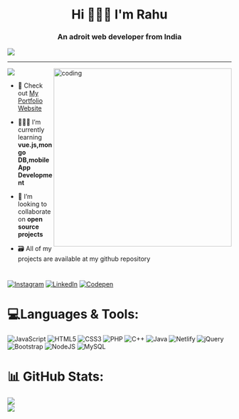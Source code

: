 <h1 align="center">Hi 🙋🏻‍♂️ I'm Rahu</h1>
<h3 align="center">An adroit web developer from India</h3>

  ![](https://github-profile-trophy.vercel.app/?username=abhiyendru01&theme=gruvbox&no-frame=false&no-bg=true&margin-w=4)

---
[![](https://visitcount.itsvg.in/api?id=abhiyendru01&icon=0&color=12)](https://visitcount.itsvg.in)
<img align="right" alt="coding" width="400" src="https://i.pinimg.com/originals/81/17/8b/81178b47a8598f0c81c4799f2cdd4057.gif">
- 🔭 Check out [My Portfolio Website](https://abhiyendru.netlify.app)

- 🧑🏻‍💻 I’m currently learning **vue.js,mongo DB,mobile App Development**

- 👥 I’m looking to collaborate on **open source projects**

- 🗃️ All of my projects are available at my github repository
#
[![Instagram](https://img.shields.io/badge/Instagram-%23E4405F.svg?logo=Instagram&logoColor=white)](https://instagram.com/abhiyendru) [![LinkedIn](https://img.shields.io/badge/LinkedIn-%230077B5.svg?logo=linkedin&logoColor=white)](https://linkedin.com/in/rahul-raj-81a77124b) [![Codepen](https://img.shields.io/badge/Codepen-000000?style=for-the-badge&logo=codepen&logoColor=white)](https://codepen.io/abhiyendru01) 

# 💻Languages & Tools:
![JavaScript](https://img.shields.io/badge/javascript-%23323330.svg?style=flat-square&logo=javascript&logoColor=%23F7DF1E) ![HTML5](https://img.shields.io/badge/html5-%23E34F26.svg?style=flat-square&logo=html5&logoColor=white) ![CSS3](https://img.shields.io/badge/css3-%231572B6.svg?style=flat-square&logo=css3&logoColor=white) ![PHP](https://img.shields.io/badge/php-%23777BB4.svg?style=flat-square&logo=php&logoColor=white) ![C++](https://img.shields.io/badge/c++-%2300599C.svg?style=flat-square&logo=c%2B%2B&logoColor=white) ![Java](https://img.shields.io/badge/java-%23ED8B00.svg?style=flat-square&logo=openjdk&logoColor=white) ![Netlify](https://img.shields.io/badge/netlify-%23000000.svg?style=flat-square&logo=netlify&logoColor=#00C7B7) ![jQuery](https://img.shields.io/badge/jquery-%230769AD.svg?style=flat-square&logo=jquery&logoColor=white) ![Bootstrap](https://img.shields.io/badge/bootstrap-%238511FA.svg?style=flat-square&logo=bootstrap&logoColor=white) ![NodeJS](https://img.shields.io/badge/node.js-6DA55F?style=flat-square&logo=node.js&logoColor=white) ![MySQL](https://img.shields.io/badge/mysql-%2300000f.svg?style=flat-square&logo=mysql&logoColor=white)
# 📊 GitHub Stats:
![](https://github-readme-stats.vercel.app/api?username=abhiyendru01&theme=dark&hide_border=false&include_all_commits=false&count_private=false)<br/>
![](https://github-readme-streak-stats.herokuapp.com/?user=abhiyendru01&theme=dark&hide_border=false)<br/>


